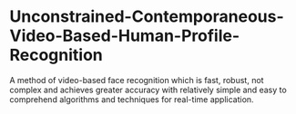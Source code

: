 # Unconstrained-Contemporaneous-Video-Based-Human-Profile-Recognition
A method of video-based face recognition which is fast, robust, not complex and achieves greater accuracy with relatively simple and easy to comprehend algorithms and techniques for real-time application.
